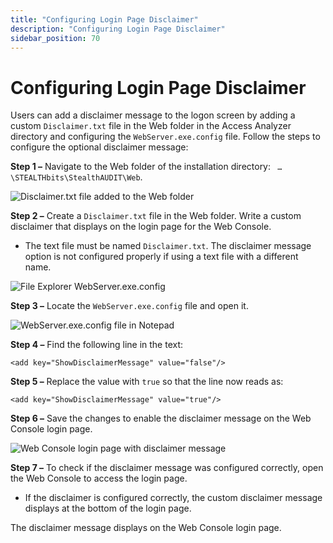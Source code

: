 ```yaml
---
title: "Configuring Login Page Disclaimer"
description: "Configuring Login Page Disclaimer"
sidebar_position: 70
---
```


# Configuring Login Page Disclaimer

Users can add a disclaimer message to the logon screen by adding a custom `Disclaimer.txt` file in
the Web folder in the Access Analyzer directory and configuring the `WebServer.exe.config` file.
Follow the steps to configure the optional disclaimer message:

**Step 1 –** Navigate to the Web folder of the installation directory:
` …\STEALTHbits\StealthAUDIT\Web`.

![Disclaimer.txt file added to the Web folder](/images/accessanalyzer/12.0/install/application/reports/disclaimertxt.webp)

**Step 2 –** Create a `Disclaimer.txt` file in the Web folder. Write a custom disclaimer that
displays on the login page for the Web Console.

- The text file must be named `Disclaimer.txt`. The disclaimer message option is not configured
  properly if using a text file with a different name.

![File Explorer WebServer.exe.config](/images/accessanalyzer/12.0/install/application/reports/webserverexeconfigfile.webp)

**Step 3 –** Locate the `WebServer.exe.config` file and open it.

![WebServer.exe.config file in Notepad](/images/accessanalyzer/12.0/install/application/reports/webserverexeconfigdisclaimer.webp)

**Step 4 –** Find the following line in the text:

```
<add key="ShowDisclaimerMessage" value="false"/>
```

**Step 5 –** Replace the value with `true` so that the line now reads as:

```
<add key="ShowDisclaimerMessage" value="true"/>
```

**Step 6 –** Save the changes to enable the disclaimer message on the Web Console login page.

![Web Console login page with disclaimer message](/images/accessanalyzer/12.0/install/application/reports/webconsolelogindisclaimer.webp)

**Step 7 –** To check if the disclaimer message was configured correctly, open the Web Console to
access the login page.

- If the disclaimer is configured correctly, the custom disclaimer message displays at the bottom of
  the login page.

The disclaimer message displays on the Web Console login page.
